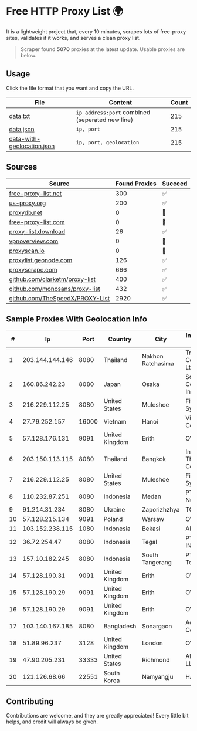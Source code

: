 
# Free HTTP Proxy List 🌍

It is a lightweight project that, every 10 minutes, scrapes lots of free-proxy sites, validates if it works, and serves a clean proxy list.


> Scraper found **5070** proxies at the latest update. Usable proxies are below.

## Usage

Click the file format that you want and copy the URL.


|File|Content|Count|
|----|-------|-----|
|[data.txt](https://raw.githubusercontent.com/themiralay/Proxy-List-World/master/data.txt)|`ip_address:port` combined (seperated new line)|215|
|[data.json](https://raw.githubusercontent.com/themiralay/Proxy-List-World/master/data.json)|`ip, port`|215|
|[data-with-geolocation.json](https://raw.githubusercontent.com/themiralay/Proxy-List-World/master/data-with-geolocation.json)|`ip, port, geolocation`|215|

## Sources

|Source|Found Proxies|Succeed|
|------|-------------|-------|
|[free-proxy-list.net](https://free-proxy-list.net)|300|✅|
|[us-proxy.org](https://www.us-proxy.org)|200|✅|
|[proxydb.net](http://proxydb.net)|0|🚫|
|[free-proxy-list.com](https://free-proxy-list.com/?page=&port=&type%5B%5D=http&type%5B%5D=https&up_time=0&search=Search)|0|🚫|
|[proxy-list.download](https://www.proxy-list.download/HTTP)|26|✅|
|[vpnoverview.com](https://vpnoverview.com/privacy/anonymous-browsing/free-proxy-servers)|0|🚫|
|[proxyscan.io](https://www.proxyscan.io)|0|🚫|
|[proxylist.geonode.com](https://proxylist.geonode.com/api/proxy-list?limit=300&page=1&sort_by=lastChecked&sort_type=desc&protocols=http,https)|126|✅|
|[proxyscrape.com](https://api.proxyscrape.com/v2/?request=displayproxies&protocol=http&timeout=10000&country=all&ssl=all&anonymity=all)|666|✅|
|[github.com/clarketm/proxy-list](https://raw.githubusercontent.com/clarketm/proxy-list/master/proxy-list-raw.txt)|400|✅|
|[github.com/monosans/proxy-list](https://raw.githubusercontent.com/monosans/proxy-list/main/proxies/http.txt)|432|✅|
|[github.com/TheSpeedX/PROXY-List](https://raw.githubusercontent.com/TheSpeedX/PROXY-List/master/http.txt)|2920|✅|


## Sample Proxies With Geolocation Info

|#|Ip|Port|Country|City|Internet Service Provider|
|-|--|----|-------|----|-------------------------|
|1|203.144.144.146|8080|Thailand|Nakhon Ratchasima|True Internet Corporation CO. Ltd.|
|2|160.86.242.23|8080|Japan|Osaka|Sony Network Communications Inc|
|3|216.229.112.25|8080|United States|Muleshoe|Five Area Systems, LLC|
|4|27.79.252.157|16000|Vietnam|Hanoi|Viettel Corporation|
|5|57.128.176.131|9091|United Kingdom|Erith|OVH SAS|
|6|203.150.113.115|8080|Thailand|Bangkok|Internet Thailand Company Ltd.|
|7|216.229.112.25|8080|United States|Muleshoe|Five Area Systems, LLC|
|8|110.232.87.251|8080|Indonesia|Medan|PT. Media Antar Nusa|
|9|91.214.31.234|8080|Ukraine|Zaporizhzhya|TOV "Telza"|
|10|57.128.215.134|9091|Poland|Warsaw|OVH SAS|
|11|103.152.238.115|1080|Indonesia|Bekasi|APRIN|
|12|36.72.254.47|8080|Indonesia|Tegal|PT. TELKOM INDONESIA|
|13|157.10.182.245|8080|Indonesia|South Tangerang|PT Linea Global Teknologi|
|14|57.128.190.31|9091|United Kingdom|Erith|OVH SAS|
|15|57.128.190.29|9091|United Kingdom|Erith|OVH SAS|
|16|57.128.190.29|9091|United Kingdom|Erith|OVH SAS|
|17|103.140.167.185|8080|Bangladesh|Sonargaon|Access Communication|
|18|51.89.96.237|3128|United Kingdom|London|OVH SAS|
|19|47.90.205.231|33333|United States|Richmond|Alibaba.com LLC|
|20|121.126.68.66|22551|South Korea|Namyangju|HAIonNet|



## Contributing

Contributions are welcome, and they are greatly appreciated! Every
little bit helps, and credit will always be given.

